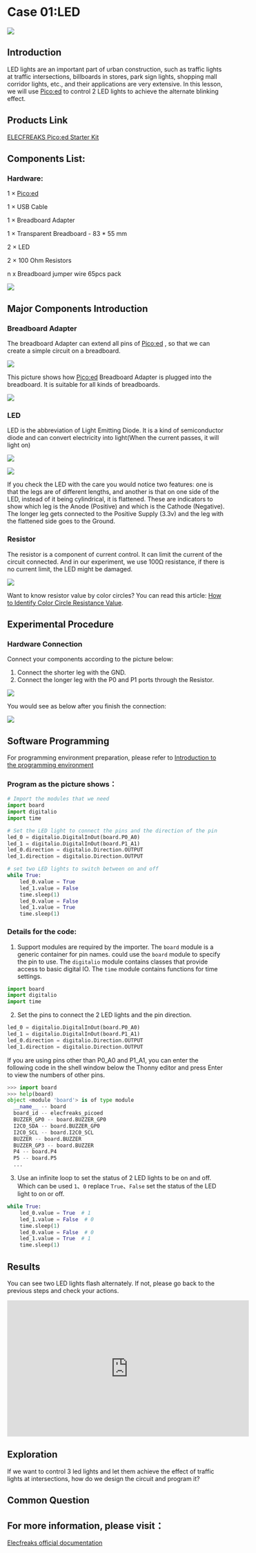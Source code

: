 
# Case 01:LED

![](./images/case0101.png)

## Introduction

LED lights are an important part of urban construction, such as traffic lights at traffic intersections, billboards in stores, park sign lights, shopping mall corridor lights, etc., and their applications are very extensive. In this lesson, we will use [Pico:ed](https://www.elecfreaks.com/elecfreaks-pico-ed-v2.html) to control 2 LED lights to achieve the alternate blinking effect.

## Products Link

[ELECFREAKS Pico:ed Starter Kit](https://www.elecfreaks.com/elecfreaks-pico-ed-starter-kit.html) 

## Components List:
### Hardware:

1 × [Pico:ed](https://www.elecfreaks.com/elecfreaks-pico-ed-v2.html)

1 × USB Cable

1 × Breadboard Adapter

1 × Transparent Breadboard - 83 * 55 mm

2 × LED

2 × 100 Ohm Resistors

n x Breadboard jumper wire 65pcs pack

![](./images/starter-kit01.png)

## Major Components Introduction
### Breadboard Adapter

The breadboard Adapter can extend all pins of  [Pico:ed](https://www.elecfreaks.com/elecfreaks-pico-ed-v2.html) , so that we can create a simple circuit on a breadboard.

![](./images/case0102.png)

This picture shows how [Pico:ed](https://www.elecfreaks.com/elecfreaks-pico-ed-v2.html) Breadboard Adapter is plugged into the breadboard. It is suitable for all kinds of breadboards.

![](./images/case0103.png)

### LED
LED is the abbreviation of Light Emitting Diode. It is a kind of semiconductor diode and can convert electricity into light(When the current passes, it will light on)

![](./images/case0104.png)

![](./images/case0105.png)

If you check the LED with the care you would notice two features: one is that the legs are of different lengths, and another is that on one side of the LED, instead of it being cylindrical, it is flattened. These are indicators to show which leg is the Anode (Positive) and which is the Cathode (Negative). The longer leg gets connected to the Positive Supply (3.3v) and the leg with the flattened side goes to the Ground.

### Resistor
The resistor is a component of current control. It can limit the current of the circuit connected. And in our experiment, we use 100Ω resistance, if there is no current limit, the LED might be damaged.

![](./images/case0106.png)

Want to know resistor value by color circles? You can read this article: [How to Identify Color Circle Resistance Value](https://www.elecfreaks.com/blog/how-to-identify-color-circle-resistance-value.html/).
## Experimental Procedure
### Hardware Connection

Connect your components according to the picture below:
1. Connect the shorter leg with the GND.
2. Connect the longer leg with the P0 and P1 ports through the Resistor.

![](./images/case01.png)

You would see as below after you finish the connection:

![](./images/led.png)

## Software Programming
For programming environment preparation, please refer to [Introduction to the programming environment](https://www.yuque.com/elecfreaks-learn/picoed/er7nuh)
### Program as the picture shows：
```python
# Import the modules that we need
import board
import digitalio
import time

# Set the LED light to connect the pins and the direction of the pin
led_0 = digitalio.DigitalInOut(board.P0_A0)
led_1 = digitalio.DigitalInOut(board.P1_A1)
led_0.direction = digitalio.Direction.OUTPUT
led_1.direction = digitalio.Direction.OUTPUT

# set two LED lights to switch between on and off
while True:
    led_0.value = True
    led_1.value = False
    time.sleep(1)
    led_0.value = False
    led_1.value = True
    time.sleep(1)
```
### Details for the code:

1. Support modules are required by the importer. The `board` module is a generic container for pin names. could use the `board` module to specify the pin to use. The `digitalio` module contains classes that provide access to basic digital IO. The `time` module contains functions for time settings.
```python
import board
import digitalio
import time
```

2. Set the pins to connect the 2 LED lights and the pin direction.
```python
led_0 = digitalio.DigitalInOut(board.P0_A0)
led_1 = digitalio.DigitalInOut(board.P1_A1)
led_0.direction = digitalio.Direction.OUTPUT
led_1.direction = digitalio.Direction.OUTPUT
```
If you are using pins other than P0_A0 and P1_A1, you can enter the following code in the shell window below the Thonny editor and press Enter to view the numbers of other pins.
```python
>>> import board
>>> help(board)
object <module 'board'> is of type module
  __name__ -- board
  board_id -- elecfreaks_picoed
  BUZZER_GP0 -- board.BUZZER_GP0
  I2C0_SDA -- board.BUZZER_GP0
  I2C0_SCL -- board.I2C0_SCL
  BUZZER -- board.BUZZER
  BUZZER_GP3 -- board.BUZZER
  P4 -- board.P4
  P5 -- board.P5
  ...
```

3. Use an infinite loop to set the status of 2 LED lights to be on and off. Which can be used `1`、`0` replace `True`、`False` set the status of the LED light to on or off.
```python
while True:
    led_0.value = True  # 1
    led_1.value = False  # 0
    time.sleep(1)
    led_0.value = False  # 0
    led_1.value = True  # 1
    time.sleep(1)
```
## Results
You can see two LED lights flash alternately. If not, please go back to the previous steps and check your actions.

<iframe width="560" height="315" src="https://www.youtube.com/embed/yznn3EPETdg" title="YouTube video player" frameborder="0" allow="accelerometer; autoplay; clipboard-write; encrypted-media; gyroscope; picture-in-picture" allowfullscreen></iframe>

## Exploration
If we want to control 3 led lights and let them achieve the effect of traffic lights at intersections, how do we design the circuit and program it?

## Common Question
## For more information, please visit：
[Elecfreaks official documentation](https://www.elecfreaks.com/learn-en/)
